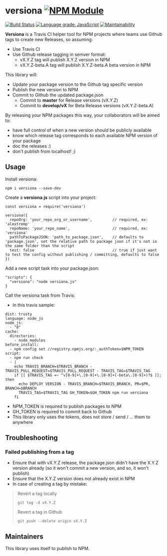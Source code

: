 # versiona [![NPM Module](https://img.shields.io/npm/v/versiona.svg)](https://www.npmjs.com/package/versiona)

[![Build Status](https://travis-ci.org/alextremp/versiona.svg?branch=master)](https://travis-ci.org/alextremp/versiona)
[![Language grade: JavaScript](https://img.shields.io/lgtm/grade/javascript/g/alextremp/versiona.svg?logo=lgtm&logoWidth=18)](https://lgtm.com/projects/g/alextremp/versiona/context:javascript)
[![Maintainability](https://api.codeclimate.com/v1/badges/c2ea0ca1472cb7af910f/maintainability)](https://codeclimate.com/github/alextremp/versiona/maintainability)

**Versiona** is a Travis CI helper tool for NPM projects where teams use Github tags to create new Releases, so assuming:

* Use Travis CI
* Use Github release tagging in semver format:
  * vX.Y.Z tag will publish X.Y.Z version in NPM
  * vX.Y.Z-beta.A tag will publish X.Y.Z-beta.A beta version in NPM
  
This library will:
* Update your package version to the Github tag specific version
* Publish the new version to NPM
* Commit to Github the updated package.json
  * Commit to **master** for Release versions (vX.Y.Z)
  * Commit to **develop/vX** for Beta Release versions (vX.Y.Z-beta.A)

By releasing your NPM packages this way, your collaborators will be aimed to:
* have full control of when a new version should be publicly available 
* know which release tag corresponds to each available NPM version of your package
* doc the releases :)
* don't publish from localhost! ;)

## Usage

Install versiona:

```
npm i versiona --save-dev
``` 

Create a **versiona.js** script into your project:

```
const versiona = require('versiona')

versiona({
  repoOrg: 'your_repo_org_or_username',         // required, ex: 'alextremp'
  repoName: 'your_repo_name',                   // required, ex: 'versiona'
  pathToPackageJSON: 'path_to_package.json',    // defaults to 'package.json', set the relative path to package json if it's not in the same folder than the script
  test: false                                   // true if just want to test the config without publishing / committing, defaults to false     
})
```

Add a new script task into your package.json:

```
"scripts": {
  "versiona": "node versiona.js"
}
```

Call the versiona task from Travis:

* In this travis sample:
```
dist: trusty
language: node_js
node_js:
  - "8"
cache:
  directories:
    - node_modules
before_install:
  - npm config set //registry.npmjs.org/:_authToken=$NPM_TOKEN
script:
  - npm run check
  - |
    echo TRAVIS_BRANCH=$TRAVIS_BRANCH - TRAVIS_PULL_REQUEST=$TRAVIS_PULL_REQUEST - TRAVIS_TAG=$TRAVIS_TAG
    if [[ $TRAVIS_TAG =~ ^v[0-9]+\.[0-9]+\.[0-9]+(-beta\.[0-9]+)?$ ]]; then
      echo DEPLOY VERSION - TRAVIS_BRANCH=$TRAVIS_BRANCH, PR=$PR, BRANCH=$BRANCH
      TRAVIS_TAG=$TRAVIS_TAG GH_TOKEN=$GH_TOKEN npm run versiona
    fi
```

  * NPM_TOKEN is required to publish packages to NPM
  * GH_TOKEN is required to commit back to Github
  * This library only uses the tokens, does not store / send / ... them to anywhere
  
 
## Troubleshooting

### Failed publishing from a tag

* Ensure that with vX.Y.Z release, the package.json didn't have the X.Y.Z version already (so it won't commit a new version, and so, it won't publish)
* Ensure that the X.Y.Z version does not already exist in NPM 
* In case of creating a tag by mistake:

>Revert a tag locally
>```
>git tag -d vX.Y.Z 
>```
>
>Revert a tag in Github
>```
>git push --delete origin vX.Y.Z
>```

## Maintainers

This library uses itself to publish to NPM.

